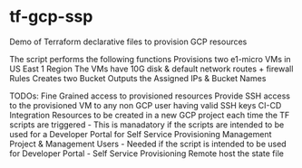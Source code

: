 # tf-gcp-ssp
Demo of Terraform declarative files to provision GCP resources

The script performs the following functions 
Provisions two e1-micro VMs in US East 1 Region
The VMs have 10G disk & default network routes + firewall Rules
Creates two Bucket
Outputs the Assigned IPs & Bucket Names

TODOs:
Fine Grained access to provisioned resources
Provide SSH access to the provisioned VM to any non GCP user having valid SSH keys
CI-CD Integration
Resources to be created in a new GCP project each time the TF scripts are triggered - This is manadatory if the scripts are intended to be used for a Developer Portal for Self Service Provisioning
Management Project & Management Users - Needed if the script is intended to be used for Developer Portal - Self Service Provisioning
Remote host the state file 


